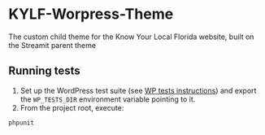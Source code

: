 # KYLF-Worpress-Theme
The custom child theme for the Know Your Local Florida website, built on the Streamit parent theme

## Running tests

1. Set up the WordPress test suite (see [WP tests instructions](https://make.wordpress.org/core/handbook/testing/automated-testing/phpunit/)) and export the `WP_TESTS_DIR` environment variable pointing to it.
2. From the project root, execute:

```bash
phpunit
```
